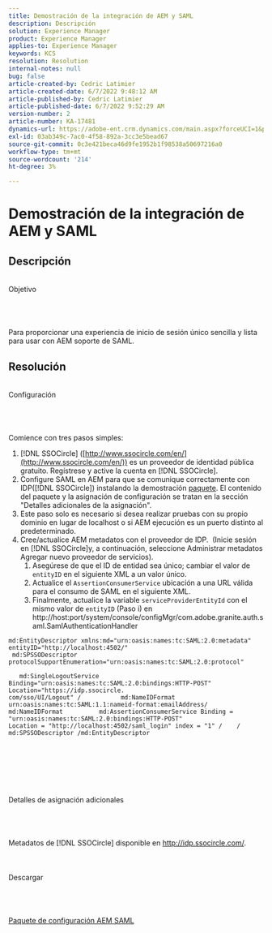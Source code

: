 ```yaml
---
title: Demostración de la integración de AEM y SAML
description: Descripción
solution: Experience Manager
product: Experience Manager
applies-to: Experience Manager
keywords: KCS
resolution: Resolution
internal-notes: null
bug: false
article-created-by: Cedric Latimier
article-created-date: 6/7/2022 9:48:12 AM
article-published-by: Cedric Latimier
article-published-date: 6/7/2022 9:52:29 AM
version-number: 2
article-number: KA-17481
dynamics-url: https://adobe-ent.crm.dynamics.com/main.aspx?forceUCI=1&pagetype=entityrecord&etn=knowledgearticle&id=3c8a2cf0-46e6-ec11-bb3c-000d3a3b17fa
exl-id: 03ab349c-7ac0-4f58-892a-3cc3e5bead67
source-git-commit: 0c3e421beca46d9fe1952b1f98538a50697216a0
workflow-type: tm+mt
source-wordcount: '214'
ht-degree: 3%

---
```


# Demostración de la integración de AEM y SAML

## Descripción

<br>    Objetivo<br><br><br><br>\
Para proporcionar una experiencia de inicio de sesión único sencilla y lista para usar con AEM soporte de SAML.


## Resolución

<br>Configuración<br><br><br><br>\
Comience con tres pasos simples:

1. [!DNL SSOCircle] ([http://www.ssocircle.com/en/](http://www.ssocircle.com/en/)) es un proveedor de identidad pública gratuito. Regístrese y active la cuenta en [!DNL SSOCircle].
2. Configure SAML en AEM para que se comunique correctamente con IDP([!DNL SSOCircle]) instalando la demostración [paquete](https://files.acrobat.com/a/preview/d0017bf5-c35a-483e-80a0-d6bfb0526299). El contenido del paquete y la asignación de configuración se tratan en la sección &quot;Detalles adicionales de la asignación&quot;.
3. Este paso solo es necesario si desea realizar pruebas con su propio dominio en lugar de localhost o si AEM ejecución es un puerto distinto al predeterminado.
4. Cree/actualice AEM metadatos con el proveedor de IDP.  (Inicie sesión en [!DNL SSOCircle]y, a continuación, seleccione Administrar metadatos Agregar nuevo proveedor de servicios). 
   1. Asegúrese de que el ID de entidad sea único; cambiar el valor de `entityID` en el siguiente XML a un valor único.
   2. Actualice el `AssertionConsumerService` ubicación a una URL válida para el consumo de SAML en el siguiente XML.
   3. Finalmente, actualice la variable `serviceProviderEntityId` con el mismo valor de `entityID` (Paso i) en http://host:port/system/console/configMgr/com.adobe.granite.auth.saml.SamlAuthenticationHandler


```
md:EntityDescriptor xmlns:md="urn:oasis:names:tc:SAML:2.0:metadata" entityID="http://localhost:4502/"   
 md:SPSSODescriptor protocolSupportEnumeration="urn:oasis:names:tc:SAML:2.0:protocol"         
   md:SingleLogoutService Binding="urn:oasis:names:tc:SAML:2.0:bindings:HTTP-POST" Location="https://idp.ssocircle.
com/sso/UI/Logout" /           md:NameIDFormat urn:oasis:names:tc:SAML:1.1:nameid-format:emailAddress/ 
md:NameIDFormat          md:AssertionConsumerService Binding = "urn:oasis:names:tc:SAML:2.0:bindings:HTTP-POST" 
Location = "http://localhost:4502/saml_login" index = "1" /    / md:SPSSODescriptor /md:EntityDescriptor 
```

<br><br><br><br><br><br>    Detalles de asignación adicionales<br><br><br><br>\
Metadatos de [!DNL SSOCircle] disponible en http://idp.ssocircle.com/.
<br><br><br><br>    Descargar<br><br><br><br>\
[Paquete de configuración AEM SAML](https://files.acrobat.com/a/preview/d0017bf5-c35a-483e-80a0-d6bfb0526299)
